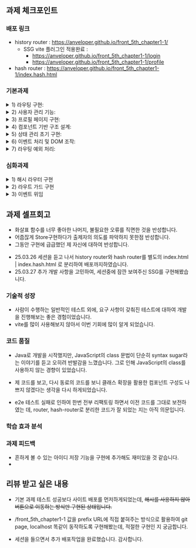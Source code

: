 ## 과제 체크포인트

### 배포 링크

- history router : https://anveloper.github.io/front_5th_chapter1-1/
  - SSG vite 플러그인 적용완료 :   
    - https://anveloper.github.io/front_5th_chapter1-1/login
    - https://anveloper.github.io/front_5th_chapter1-1/profile
- hash router : https://anveloper.github.io/front_5th_chapter1-1/index.hash.html

### 기본과제

<details>
<summary>1) 라우팅 구현: </summary>

- [x] History API를 사용하여 SPA 라우터 구현
  - [x] '/' (홈 페이지)
  - [x] '/login' (로그인 페이지)
  - [x] '/profile' (프로필 페이지)
- [x] 각 라우트에 해당하는 컴포넌트 렌더링 함수 작성
- [x] 네비게이션 이벤트 처리 (링크 클릭 시 페이지 전환)
- [x] 주소가 변경되어도 새로고침이 발생하지 않아야 한다.
</details>
<details>
<summary>2) 사용자 관리 기능:</summary>

- [x] LocalStorage를 사용한 간단한 사용자 데이터 관리
  - [x] 사용자 정보 저장 (이름, 간단한 소개)
  - [x] 로그인 상태 관리 (로그인/로그아웃 토글)
- [x] 로그인 폼 구현
  - [x] 사용자 이름 입력 및 검증
  - [x] 로그인 버튼 클릭 시 LocalStorage에 사용자 정보 저장
- [x] 로그아웃 기능 구현
  - [x] 로그아웃 버튼 클릭 시 LocalStorage에서 사용자 정보 제거

</details>
<details>
<summary>3) 프로필 페이지 구현:</summary>

- [x] 현재 로그인한 사용자의 정보 표시
  - [x] 사용자 이름
  - [x] 간단한 소개
- [x] 프로필 수정 기능
  - [x] 사용자 소개 텍스트 수정 가능
  - [x] 수정된 정보 LocalStorage에 저장

</details>
<details>
<summary>4) 컴포넌트 기반 구조 설계:</summary>

- [x] 재사용 가능한 컴포넌트 작성
  - [x] Header 컴포넌트
  - [x] Footer 컴포넌트
- [x] 페이지별 컴포넌트 작성
  - [x] HomePage 컴포넌트
  - [x] ProfilePage 컴포넌트
  - [x] NotFoundPage 컴포넌트

</details>
<details>
<summary>5) 상태 관리 초기 구현:</summary>

- [x] 간단한 상태 관리 시스템 설계
  - [x] 전역 상태 객체 생성 (예: 현재 로그인한 사용자 정보)
- [x] 상태 변경 함수 구현
  - [x] 상태 업데이트 시 관련 컴포넌트 리렌더링

</details>
<details>
<summary>6) 이벤트 처리 및 DOM 조작:</summary>

- [x] 사용자 입력 처리 (로그인 폼, 프로필 수정 등)
- [x] 동적 컨텐츠 렌더링 (사용자 정보 표시, 페이지 전환 등)
</details>
<details>
<summary>7) 라우팅 예외 처리:</summary>

- [x] 잘못된 라우트 접근 시 404 페이지 표시

</details>

### 심화과제
<details>
<summary>1) 해시 라우터 구현</summary>

- [x] location.hash를 이용하여 SPA 라우터 구현
  - [x] '/#/' (홈 페이지)
  - [x] '/#/login' (로그인 페이지) 
  - [x] '/#/profile' (프로필 페이지)
</details>
<details>
<summary>2) 라우트 가드 구현</summary>

- [x] 로그인 상태에 따른 접근 제어
- [x] 비로그인 사용자의 특정 페이지 접근 시 로그인 페이지로 리다이렉션
</details>
<details>
<summary>3) 이벤트 위임</summary>

- [x] 이벤트 위임 방식으로 이벤트를 관리하고 있다.
</details>

## 과제 셀프회고

- 화살표 함수를 너무 좋아한 나머지, 불필요한 오류를 직면한 것을 반성합니다.
- 어줍잖게 Store구현하다가 출제자의 의도를 파악하지 못한점 반성합니다.
- 그동안 구현에 급급했던 제 자신에 대하여 반성합니다.

+ 25.03.26 세션을 듣고 나서 history router와 hash router를 별도의 index.html | index.hash.html 로 분리하여 배포까지하였습니다.
+ 25.03.27 추가 개발 사항을 고민하여, 세션중에 잠깐 보여주신 SSG를 구현해봤습니다.

### 기술적 성장

- 사람이 수행하는 일반적인 테스트 외에, 요구 사항이 갖춰진 테스트에 대하여 개발을 진행해보는 좋은 경험이었습니다. 
- vite를 많이 사용해보지 않아서 이번 기회에 많이 알게 되었습니다.

### 코드 품질

- Java로 개발을 시작했지만, JavaScript의 class 문법이 단순히 syntax sugar라는 이야기를 듣고 오히려 반발감을 느꼈습니다. 그로 인해 JavaScript의 class를 사용하지 않는 경향이 있었습니다. 
- 제 코드를 보고, 다시 동료의 코드를 보니 클래스 확장을 활용한 컴포넌트 구성도 나쁘지 않겠다는 생각을 다시 하게되었습니다.

- e2e 테스트 실패로 인하여 한번 전부 리팩토링 하면서 이전 코드를 그대로 보전하였는 데, router, hash-router로 분리한 코드가 잘 되었는 지는 아직 의문입니다.

### 학습 효과 분석
### 과제 피드백

- 흔하게 볼 수 있는 아이디 저장 기능을 구현에 추가해도 재미있을 것 같습니다.
- 

## 리뷰 받고 싶은 내용

- 기본 과제 테스트 성공보다 사이트 배포를 먼저하게되었는데, ~~해시를 사용하지 않아 버튼으로 이동하는 방식만 구현된 상태입니다.~~
- /front_5th_chapter1-1 값을 prefix URL에 직접 붙혀주는 방식으로 활용하여 git page, localhost 똑같이 동작하도록 구현해봤는데, 적절한 구현인 지 궁금합니다.

- 세션을 들으면서 추가 배포작업을 완료했습니다. 감사합니다.

